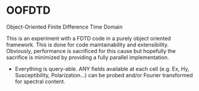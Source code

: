 # OOFDTD
Object-Oriented Finite Difference Time Domain

This is an experiment with a FDTD code in a purely object oriented framework. This is done for code maintainability and extensibility. Obviously, performance is sacrificed for this cause but hopefully the sacrifice is minimized by providing a fully parallel implementation. 

- Everything is query-able. ANY fields available at each cell (e.g. Ex, Hy, Susceptibility, Polarization...) can be probed and/or Fourier transformed for spectral content. 
